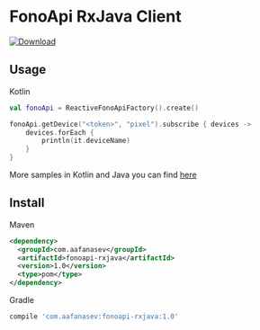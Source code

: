 # FonoApi RxJava Client

[ ![Download](https://api.bintray.com/packages/aafanasev/maven/fonoapi-rxjava/images/download.svg) ](https://bintray.com/aafanasev/maven/fonoapi-rxjava/_latestVersion)

## Usage

Kotlin

```kotlin
val fonoApi = ReactiveFonoApiFactory().create()

fonoApi.getDevice("<token>", "pixel").subscribe { devices ->
    devices.forEach {
        println(it.deviceName)
    }
}
```

More samples in Kotlin and Java you can find [here](/sample/)

## Install

Maven

```xml
<dependency>
  <groupId>com.aafanasev</groupId>
  <artifactId>fonoapi-rxjava</artifactId>
  <version>1.0</version>
  <type>pom</type>
</dependency>
```

Gradle

```groovy
compile 'com.aafanasev:fonoapi-rxjava:1.0'
```
